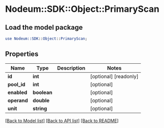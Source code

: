# Nodeum::SDK::Object::PrimaryScan

## Load the model package
```perl
use Nodeum::SDK::Object::PrimaryScan;
```

## Properties
Name | Type | Description | Notes
------------ | ------------- | ------------- | -------------
**id** | **int** |  | [optional] [readonly] 
**pool_id** | **int** |  | [optional] 
**enabled** | **boolean** |  | [optional] 
**operand** | **double** |  | [optional] 
**unit** | **string** |  | [optional] 

[[Back to Model list]](../README.md#documentation-for-models) [[Back to API list]](../README.md#documentation-for-api-endpoints) [[Back to README]](../README.md)


